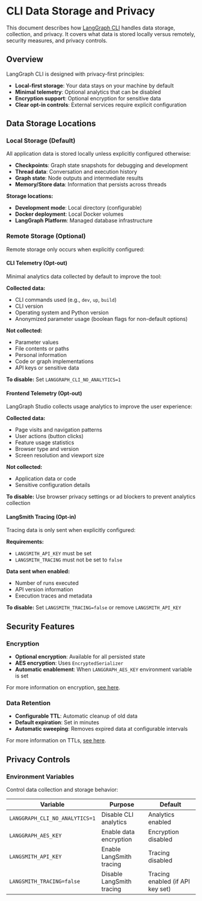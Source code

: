 # CLI Data Storage and Privacy

This document describes how [LangGraph CLI](../../concepts/langgraph_cli.md) handles data storage, collection, and privacy. It covers what data is stored locally versus remotely, security measures, and privacy controls.

## Overview

LangGraph CLI is designed with privacy-first principles:

- **Local-first storage**: Your data stays on your machine by default
- **Minimal telemetry**: Optional analytics that can be disabled
- **Encryption support**: Optional encryption for sensitive data
- **Clear opt-in controls**: External services require explicit configuration

## Data Storage Locations

### Local Storage (Default)

All application data is stored locally unless explicitly configured otherwise:

- **Checkpoints**: Graph state snapshots for debugging and development
- **Thread data**: Conversation and execution history
- **Graph state**: Node outputs and intermediate results
- **Memory/Store data**: Information that persists across threads

**Storage locations:**

- **Development mode**: Local directory (configurable)
- **Docker deployment**: Local Docker volumes
- **LangGraph Platform**: Managed database infrastructure

### Remote Storage (Optional)

Remote storage only occurs when explicitly configured:

#### CLI Telemetry (Opt-out)

Minimal analytics data collected by default to improve the tool:

**Collected data:**

- CLI commands used (e.g., `dev`, `up`, `build`)
- CLI version
- Operating system and Python version
- Anonymized parameter usage (boolean flags for non-default options)

**Not collected:**

- Parameter values
- File contents or paths
- Personal information
- Code or graph implementations
- API keys or sensitive data

**To disable:** Set `LANGGRAPH_CLI_NO_ANALYTICS=1`

#### Frontend Telemetry (Opt-out)

LangGraph Studio collects usage analytics to improve the user experience:

**Collected data:**

- Page visits and navigation patterns
- User actions (button clicks)
- Feature usage statistics
- Browser type and version
- Screen resolution and viewport size

**Not collected:**

- Application data or code
- Sensitive configuration details

**To disable:** Use browser privacy settings or ad blockers to prevent analytics collection

#### LangSmith Tracing (Opt-in)

Tracing data is only sent when explicitly configured:

**Requirements:**

- `LANGSMITH_API_KEY` must be set
- `LANGSMITH_TRACING` must not be set to `false`

**Data sent when enabled:**

- Number of runs executed
- API version information
- Execution traces and metadata

**To disable:** Set `LANGSMITH_TRACING=false` or remove `LANGSMITH_API_KEY`

## Security Features

### Encryption

- **Optional encryption**: Available for all persisted state
- **AES encryption**: Uses `EncryptedSerializer`
- **Automatic enablement**: When `LANGGRAPH_AES_KEY` environment variable is set

For more information on encryption, [see here](../../concepts/persistence.md#encryption).

### Data Retention

- **Configurable TTL**: Automatic cleanup of old data
- **Default expiration**: Set in minutes
- **Automatic sweeping**: Removes expired data at configurable intervals

For more information on TTLs, [see here](../../how-tos/ttl/configure_ttl.md).

## Privacy Controls

### Environment Variables

Control data collection and storage behavior:

| Variable                       | Purpose                   | Default                          |
| ------------------------------ | ------------------------- | -------------------------------- |
| `LANGGRAPH_CLI_NO_ANALYTICS=1` | Disable CLI analytics     | Analytics enabled                |
| `LANGGRAPH_AES_KEY`            | Enable data encryption    | Encryption disabled              |
| `LANGSMITH_API_KEY`            | Enable LangSmith tracing  | Tracing disabled                 |
| `LANGSMITH_TRACING=false`      | Disable LangSmith tracing | Tracing enabled (if API key set) |
